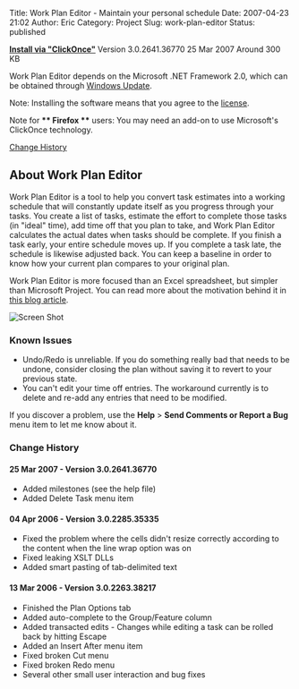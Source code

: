 Title: Work Plan Editor - Maintain your personal schedule
Date: 2007-04-23 21:02
Author: Eric
Category: Project
Slug: work-plan-editor
Status: published

**[Install via "ClickOnce"]({static}/downloads/workplan/WorkPlan.application)**
Version 3.0.2641.36770
25 Mar 2007
Around 300 KB

Work Plan Editor depends on the Microsoft .NET Framework 2.0, which can
be obtained through [Windows
Update](http://windowsupdate.microsoft.com "Windows Update").

Note: Installing the software means that you agree to the
[license](/software-license).

Note for **\*\* Firefox \*\*** users: You may need an add-on to use
Microsoft's ClickOnce technology.

[Change History](#change-history)

About Work Plan Editor
----------------------

Work Plan Editor is a tool to help you convert task estimates into a
working schedule that will constantly update itself as you progress
through your tasks. You create a list of tasks, estimate the effort to
complete those tasks (in "ideal" time), add time off that you plan to
take, and Work Plan Editor calculates the actual dates when tasks should
be complete. If you finish a task early, your entire schedule moves up.
If you complete a task late, the schedule is likewise adjusted back. You
can keep a baseline in order to know how your current plan compares to
your original plan.

Work Plan Editor is more focused than an Excel spreadsheet, but simpler than
Microsoft Project. You can read more about the motivation behind it in
[this blog article]({filename}/work-plan-editor-release.md).

![Screen Shot]({static}/downloads/workplan/screen-shot.jpg)

### Known Issues

-   Undo/Redo is unreliable. If you do something really bad that needs
    to be undone, consider closing the plan without saving it to revert
    to your previous state.
-   You can't edit your time off entries. The workaround currently is to
    delete and re-add any entries that need to be modified.

If you discover a problem, use the **Help** &gt; **Send Comments or
Report a Bug** menu item to let me know about it.\
[]( "change-history")

### Change History

#### 25 Mar 2007 - Version 3.0.2641.36770

-   Added milestones (see the help file)
-   Added Delete Task menu item

#### 04 Apr 2006 - Version 3.0.2285.35335

-   Fixed the problem where the cells didn't resize correctly according
    to the content when the line wrap option was on
-   Fixed leaking XSLT DLLs
-   Added smart pasting of tab-delimited text

#### 13 Mar 2006 - Version 3.0.2263.38217

-   Finished the Plan Options tab
-   Added auto-complete to the Group/Feature column
-   Added transacted edits - Changes while editing a task can be rolled
    back by hitting Escape
-   Added an Insert After menu item
-   Fixed broken Cut menu
-   Fixed broken Redo menu
-   Several other small user interaction and bug fixes
